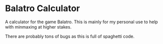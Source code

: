 # Balatro Calculator

A calculator for the game Balatro. This is mainly for my personal use to help with minmaxing at higher stakes.

There are probably tons of bugs as this is full of spaghetti code.